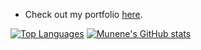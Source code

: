 



 
 
 - Check out my portfolio [here](https://munene-portfolio.web.app/).
 
 
 
 
 
 
 
 
 



  <!--[![Top Langs](https://github-readme-stats.vercel.app/api/top-langs/?username=JohnMunene&theme=radical&show_icons=true)](https://github.com/anuraghazra/github-readme-stats)
 -->
[![Top Languages](https://github-readme-stats.vercel.app/api/top-langs/?username=JohnMunene&theme=radical)](https://github.com/3u3unw)
 [![Munene's GitHub stats](https://github-readme-stats.vercel.app/api?username=JohnMunene&theme=radical&show_icons=true)](https://github.com/anuraghazra/github-readme-stats)
  <!--

 
 ## Languages
 
![Python](https://img.shields.io/badge/-Python-000?&logo=Python)
![JavaScript](https://img.shields.io/badge/-JavaScript-000?&logo=JavaScript)
![C](https://img.shields.io/badge/-C-000?&logo=C)
![Java](https://img.shields.io/badge/-Java-000?&logo=Java&logoColor=007396)
![TypeScript](https://img.shields.io/badge/-TypeScript-000?&logo=TypeScript)
![C++](https://img.shields.io/badge/-C++-000?&logo=c%2b%2b&logoColor=00599C)
![SQL](https://img.shields.io/badge/-SQL-000?&logo=MySQL)-->

